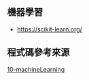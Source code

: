 ## 機器學習

* https://scikit-learn.org/

## 程式碼參考來源
[10-machineLearning](https://github.com/a922777/ai/tree/master/python/10-machineLearning)
